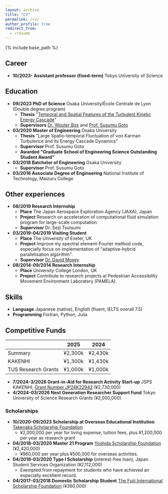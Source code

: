```yaml
---
layout: archive
title: "CV"
permalink: /cv/
author_profile: true
redirect_from:
  - /resume
---
```


{% include base_path %}

## Career

- **10/2023- Assistant professor (fixed-term)** Tokyo University of Science

## Education

- **09/2023 PhD of Science** Osaka University/École Centrale de Lyon (Double degree program)
  - **Thesis** "[Temporal and Spatial Features of the Turbulent Kinetic Energy Cascade](https://theses.hal.science/tel-04473864)"
  - **Supervisors** [Dr. Wouter Bos](http://lmfa.ec-lyon.fr/spip.php?article189) and [Prof. Susumu Goto](http://fm.me.es.osaka-u.ac.jp/goto/)
- **03/2020 Master of Engineering** Osaka University
  - **Thesis** "Large Spatio-temporal Fluctuation of von Karman Turbulence and its Energy Cascade Dynamics"
  - **Supervisor** Prof. Susumu Goto
  - **Awarded "Graduate School of Engineering Science Outstanding Student Award"**
- **03/2018 Batchelor of Engineering** Osaka University
  - **Supervisor** Prof. Susumu Goto
- **03/2016 Associate Degree of Engineering** National Institute of Technology, Maizuru College

## Other experiences

- **08/2019 Research Internship**
  - **Place** The Japan Aerospace Exploration Agency (JAXA), Japan
  - **Project** Research on acceleration of computational fluid simulation program for large-scale computation.
  - **Supervisor** Dr. Seiji Tsutsumi
- **03/2019-04/2019 Visiting Student**
  - **Place** The University of Exeter, UK
  - **Project** Improve my spectral element-Fourier method code, especially focus on implementation of "adaptive-hybrid parallelisation algorithm".
  - **Supervisor** [Dr. David Moxey](https://davidmoxey.uk/)
- **08/2014-09/2014 Research Internship**
  - **Place** University College London, UK
  - **Project** Contribute to research projects at Pedestrian Accessibility Movement Environment Laboratory (PAMELA).

## Skills

- **Language** Japanese (native), English (fluent, IELTS overall 7.5)
- **Programming** Fortran, Python, Julia

## Competitive Funds

|                     | 2025    | 2024    |
| ------------------- | ------- | ------- |
| Summary             | ¥2,300k | ¥2,430k |
| KAKENHI             | ¥1,300k | ¥1,430k |
| TUS Research Grants | ¥1,000k | ¥1,000k |

- **7/2024-3/2026 Grant-in-Aid for Research Activity Start-up** JSPS KAKENHI, [Grant Number JP24K22942](https://kaken.nii.ac.jp/en/grant/KAKENHI-PROJECT-24K22942/) (¥2,730,000)
- **4/2024-03/2026 Next Generation Researcher Support Fund** Tokyo University of Science Research Grants (¥2,000,000)

### Scholarships

- **10/2020-09/2023 Scholarship at Overseas Educational Institution** [Takenaka Scholarship Foundation](http://www.takenaka-ikueikai.or.jp/en/index.html)
  - ¥2,000,000 per year for living expense, tuition fees, plus ¥1,200,000 per year as research grant
- **04/2018-03/2020 Master 21 Program** [Yoshida Scholarship Foundation](http://www.ysf.or.jp/englishpage/index.html) (¥2,420,000)
  - ¥960,000 per year plus ¥500,000 for overseas activities.
- **04/2018-03/2020 Type I Scholarship** (interest-free loan), Japan Student Services Organization (¥2,112,000)
  - Exempted from repayment for students who have achieved an especially excellent record.
- **04/2017-03/2018 Domestic Scholarship Student** [The Fujii International Scholarship Foundation](http://www.fujii-zaidan.or.jp/index.html) (¥360,000)
